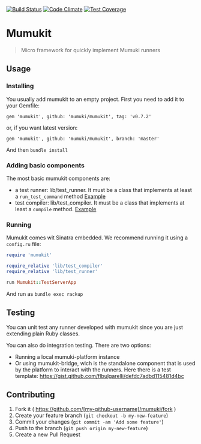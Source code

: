[![Build Status](https://travis-ci.org/mumuki/mumukit.svg)](https://travis-ci.org/mumuki/mumukit)
[![Code Climate](https://codeclimate.com/github/mumuki/mumukit/badges/gpa.svg)](https://codeclimate.com/github/mumuki/mumukit)
[![Test Coverage](https://codeclimate.com/github/mumuki/mumukit/badges/coverage.svg)](https://codeclimate.com/github/mumuki/mumukit)

# Mumukit

> Micro framework for quickly implement Mumuki runners

## Usage

### Installing

You usually add mumukit to an empty project. First you need to add it to your Gemfile:

```
gem 'mumukit', github: 'mumuki/mumukit', tag: 'v0.7.2'
```

or, if you want latest version:


```
gem 'mumukit', github: 'mumuki/mumukit', branch: 'master'
```

And then `bundle install`

### Adding basic components

The most basic mumukit components are:

* a test runner: lib/test_runner. It must be a class that implements at least a `run_test_command` method [Example](https://github.com/uqbar-project/mumuki-plunit-server/blob/master/lib/test_runner.rb)
* test compiler: lib/test_compiler. It must be a class that implements at least a `compile` method.  [Example](https://github.com/uqbar-project/mumuki-plunit-server/blob/master/lib/test_compiler.rb)

### Running

Mumukit comes wit Sinatra embedded. We recommend running it using a `config.ru` file:

```ruby
require 'mumukit'

require_relative 'lib/test_compiler'
require_relative 'lib/test_runner'

run Mumukit::TestServerApp
```

And run as `bundle exec rackup`

## Testing

You can unit test any runner developed with mumukit since you are just extending plain Ruby classes.

You can also do integration testing. There are two options:

* Running a local mumuki-platform instance
* Or using mumukit-bridge, wich is the standalone component that is used by the platform to interact with the runners. Here there is a test template: https://gist.github.com/flbulgarelli/defdc7adbd115481d4bc

## Contributing

1. Fork it ( https://github.com/[my-github-username]/mumuki/fork )
2. Create your feature branch (`git checkout -b my-new-feature`)
3. Commit your changes (`git commit -am 'Add some feature'`)
4. Push to the branch (`git push origin my-new-feature`)
5. Create a new Pull Request
